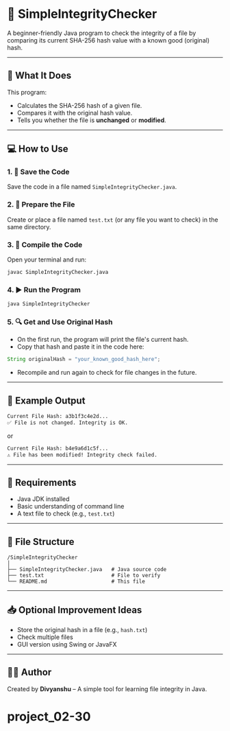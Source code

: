 # 🔐 SimpleIntegrityChecker

A beginner-friendly Java program to check the integrity of a file by comparing its current SHA-256 hash value with a known good (original) hash.

---

## 📌 What It Does

This program:
- Calculates the SHA-256 hash of a given file.
- Compares it with the original hash value.
- Tells you whether the file is **unchanged** or **modified**.

---

## 💻 How to Use

### 1. 📝 Save the Code
Save the code in a file named `SimpleIntegrityChecker.java`.

### 2. 📂 Prepare the File
Create or place a file named `test.txt` (or any file you want to check) in the same directory.

### 3. 🔧 Compile the Code
Open your terminal and run:

```bash
javac SimpleIntegrityChecker.java
```

### 4. ▶️ Run the Program
```bash
java SimpleIntegrityChecker
```

### 5. 🔍 Get and Use Original Hash
- On the first run, the program will print the file's current hash.
- Copy that hash and paste it in the code here:

```java
String originalHash = "your_known_good_hash_here";
```

- Recompile and run again to check for file changes in the future.

---

## 📎 Example Output

```bash
Current File Hash: a3b1f3c4e2d...
✅ File is not changed. Integrity is OK.
```

or

```bash
Current File Hash: b4e9a6d1c5f...
⚠️ File has been modified! Integrity check failed.
```

---

## 🧰 Requirements

- Java JDK installed
- Basic understanding of command line
- A text file to check (e.g., `test.txt`)

---

## 📂 File Structure

```
/SimpleIntegrityChecker
│
├── SimpleIntegrityChecker.java   # Java source code
├── test.txt                      # File to verify
└── README.md                     # This file
```

---

## 📥 Optional Improvement Ideas

- Store the original hash in a file (e.g., `hash.txt`)
- Check multiple files
- GUI version using Swing or JavaFX

---

## 🙋‍♂️ Author

Created by **Divyanshu** – A simple tool for learning file integrity in Java.
# project_02-30
